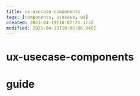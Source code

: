 ```yaml
---
title: ux-usecase-components
tags: [components, usecase, ux]
created: 2021-04-19T18:07:21.173Z
modified: 2021-04-19T18:08:06.948Z
---
```


# ux-usecase-components

# guide
